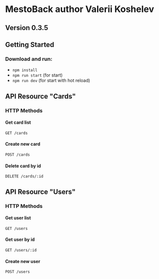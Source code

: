 # MestoBack author Valerii Koshelev

## Version 0.3.5

## Getting Started 

### Download and run:  
  
* `npm install` 
* `npm run start` (for start)
* `npm run dev` (for start with hot reload)

## API Resource "Cards"

### HTTP Methods

#### Get card list

`GET /cards`

#### Create new card

`POST /cards`

#### Delete card by id

`DELETE /cards/:id`

## API Resource "Users"

### HTTP Methods

#### Get user list

`GET /users`

#### Get user by id

`GET /users/:id`

#### Create new user

`POST /users`
